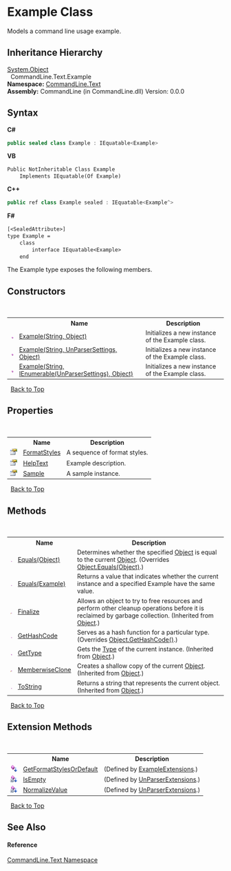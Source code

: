 # Example Class
 

Models a command line usage example.


## Inheritance Hierarchy
<a href="https://docs.microsoft.com/dotnet/api/system.object" target="_blank">System.Object</a><br />&nbsp;&nbsp;CommandLine.Text.Example<br />
**Namespace:**&nbsp;<a href="N_CommandLine_Text">CommandLine.Text</a><br />**Assembly:**&nbsp;CommandLine (in CommandLine.dll) Version: 0.0.0

## Syntax

**C#**<br />
``` C#
public sealed class Example : IEquatable<Example>
```

**VB**<br />
``` VB
Public NotInheritable Class Example
	Implements IEquatable(Of Example)
```

**C++**<br />
``` C++
public ref class Example sealed : IEquatable<Example^>
```

**F#**<br />
``` F#
[<SealedAttribute>]
type Example =  
    class
        interface IEquatable<Example>
    end
```

The Example type exposes the following members.


## Constructors
&nbsp;<table><tr><th></th><th>Name</th><th>Description</th></tr><tr><td>![Public method](media/pubmethod.gif "Public method")</td><td><a href="M_CommandLine_Text_Example__ctor_2">Example(String, Object)</a></td><td>
Initializes a new instance of the Example class.</td></tr><tr><td>![Public method](media/pubmethod.gif "Public method")</td><td><a href="M_CommandLine_Text_Example__ctor">Example(String, UnParserSettings, Object)</a></td><td>
Initializes a new instance of the Example class.</td></tr><tr><td>![Public method](media/pubmethod.gif "Public method")</td><td><a href="M_CommandLine_Text_Example__ctor_1">Example(String, IEnumerable(UnParserSettings), Object)</a></td><td>
Initializes a new instance of the Example class.</td></tr></table>&nbsp;
<a href="#example-class">Back to Top</a>

## Properties
&nbsp;<table><tr><th></th><th>Name</th><th>Description</th></tr><tr><td>![Public property](media/pubproperty.gif "Public property")</td><td><a href="P_CommandLine_Text_Example_FormatStyles">FormatStyles</a></td><td>
A sequence of format styles.</td></tr><tr><td>![Public property](media/pubproperty.gif "Public property")</td><td><a href="P_CommandLine_Text_Example_HelpText">HelpText</a></td><td>
Example description.</td></tr><tr><td>![Public property](media/pubproperty.gif "Public property")</td><td><a href="P_CommandLine_Text_Example_Sample">Sample</a></td><td>
A sample instance.</td></tr></table>&nbsp;
<a href="#example-class">Back to Top</a>

## Methods
&nbsp;<table><tr><th></th><th>Name</th><th>Description</th></tr><tr><td>![Public method](media/pubmethod.gif "Public method")</td><td><a href="M_CommandLine_Text_Example_Equals_1">Equals(Object)</a></td><td>
Determines whether the specified <a href="https://docs.microsoft.com/dotnet/api/system.object" target="_blank">Object</a> is equal to the current <a href="https://docs.microsoft.com/dotnet/api/system.object" target="_blank">Object</a>.
 (Overrides <a href="https://docs.microsoft.com/dotnet/api/system.object.equals#System_Object_Equals_System_Object_" target="_blank">Object.Equals(Object)</a>.)</td></tr><tr><td>![Public method](media/pubmethod.gif "Public method")</td><td><a href="M_CommandLine_Text_Example_Equals">Equals(Example)</a></td><td>
Returns a value that indicates whether the current instance and a specified Example have the same value.</td></tr><tr><td>![Protected method](media/protmethod.gif "Protected method")</td><td><a href="https://docs.microsoft.com/dotnet/api/system.object.finalize#System_Object_Finalize" target="_blank">Finalize</a></td><td>
Allows an object to try to free resources and perform other cleanup operations before it is reclaimed by garbage collection.
 (Inherited from <a href="https://docs.microsoft.com/dotnet/api/system.object" target="_blank">Object</a>.)</td></tr><tr><td>![Public method](media/pubmethod.gif "Public method")</td><td><a href="M_CommandLine_Text_Example_GetHashCode">GetHashCode</a></td><td>
Serves as a hash function for a particular type.
 (Overrides <a href="https://docs.microsoft.com/dotnet/api/system.object.gethashcode#System_Object_GetHashCode" target="_blank">Object.GetHashCode()</a>.)</td></tr><tr><td>![Public method](media/pubmethod.gif "Public method")</td><td><a href="https://docs.microsoft.com/dotnet/api/system.object.gettype#System_Object_GetType" target="_blank">GetType</a></td><td>
Gets the <a href="https://docs.microsoft.com/dotnet/api/system.type" target="_blank">Type</a> of the current instance.
 (Inherited from <a href="https://docs.microsoft.com/dotnet/api/system.object" target="_blank">Object</a>.)</td></tr><tr><td>![Protected method](media/protmethod.gif "Protected method")</td><td><a href="https://docs.microsoft.com/dotnet/api/system.object.memberwiseclone#System_Object_MemberwiseClone" target="_blank">MemberwiseClone</a></td><td>
Creates a shallow copy of the current <a href="https://docs.microsoft.com/dotnet/api/system.object" target="_blank">Object</a>.
 (Inherited from <a href="https://docs.microsoft.com/dotnet/api/system.object" target="_blank">Object</a>.)</td></tr><tr><td>![Public method](media/pubmethod.gif "Public method")</td><td><a href="https://docs.microsoft.com/dotnet/api/system.object.tostring#System_Object_ToString" target="_blank">ToString</a></td><td>
Returns a string that represents the current object.
 (Inherited from <a href="https://docs.microsoft.com/dotnet/api/system.object" target="_blank">Object</a>.)</td></tr></table>&nbsp;
<a href="#example-class">Back to Top</a>

## Extension Methods
&nbsp;<table><tr><th></th><th>Name</th><th>Description</th></tr><tr><td>![Public Extension Method](media/pubextension.gif "Public Extension Method")</td><td><a href="M_CommandLine_Text_ExampleExtensions_GetFormatStylesOrDefault">GetFormatStylesOrDefault</a></td><td> (Defined by <a href="T_CommandLine_Text_ExampleExtensions">ExampleExtensions</a>.)</td></tr><tr><td>![Private Extension Method](media/privextension.gif "Private Extension Method")</td><td><a href="M_CommandLine_UnParserExtensions_IsEmpty">IsEmpty</a></td><td> (Defined by <a href="T_CommandLine_UnParserExtensions">UnParserExtensions</a>.)</td></tr><tr><td>![Private Extension Method](media/privextension.gif "Private Extension Method")</td><td><a href="M_CommandLine_UnParserExtensions_NormalizeValue">NormalizeValue</a></td><td> (Defined by <a href="T_CommandLine_UnParserExtensions">UnParserExtensions</a>.)</td></tr></table>&nbsp;
<a href="#example-class">Back to Top</a>

## See Also


#### Reference
<a href="N_CommandLine_Text">CommandLine.Text Namespace</a><br />